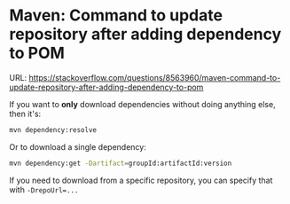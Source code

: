 # Maven: Command to update repository after adding dependency to POM

URL: https://stackoverflow.com/questions/8563960/maven-command-to-update-repository-after-adding-dependency-to-pom

If you want to **only** download dependencies without doing anything else, then it's:

```bash
mvn dependency:resolve
```

Or to download a single dependency:

```bash
mvn dependency:get -Dartifact=groupId:artifactId:version
```

If you need to download from a specific repository, you can specify that with `-DrepoUrl=...`




